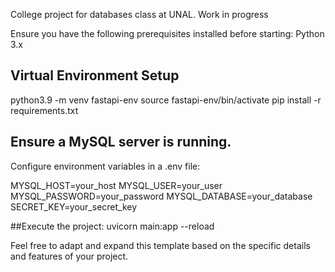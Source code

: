 College project for databases class at UNAL. Work in progress


Ensure you have the following prerequisites installed before starting:
Python 3.x

## Virtual Environment Setup

python3.9 -m venv fastapi-env
source fastapi-env/bin/activate
pip install -r requirements.txt

## Ensure a MySQL server is running.
Configure environment variables in a .env file:

MYSQL_HOST=your_host
MYSQL_USER=your_user
MYSQL_PASSWORD=your_password
MYSQL_DATABASE=your_database
SECRET_KEY=your_secret_key


##Execute the project:
uvicorn main:app --reload

Feel free to adapt and expand this template based on the specific details and features of your project.
